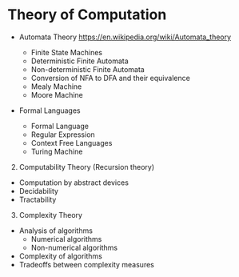 # Theory of Computation


* Automata Theory
  https://en.wikipedia.org/wiki/Automata_theory
  - Finite State Machines
  - Deterministic Finite Automata
  - Non-deterministic Finite Automata
  - Conversion of NFA to DFA and their equivalence
  - Mealy Machine
  - Moore Machine

* Formal Languages
  - Formal Language
  - Regular Expression
  - Context Free Languages
  - Turing Machine

2. Computability Theory (Recursion theory)
  - Computation by abstract devices
  - Decidability
  - Tractability

3. Complexity Theory
  - Analysis of algorithms
    - Numerical algorithms
    - Non-numerical algorithms
  - Complexity of algorithms
  - Tradeoffs between complexity measures
